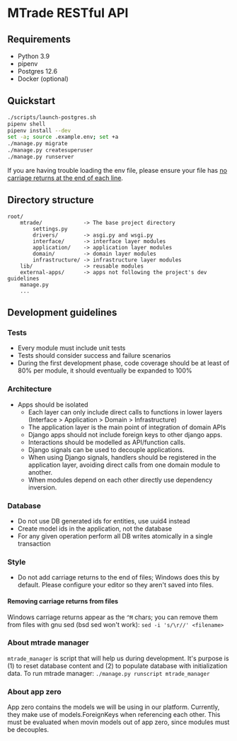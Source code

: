 # MTrade RESTful API

## Requirements

- Python 3.9
- pipenv
- Postgres 12.6
- Docker (optional)

## Quickstart

```bash
./scripts/launch-postgres.sh
pipenv shell
pipenv install --dev
set -a; source .example.env; set +a
./manage.py migrate
./manage.py createsuperuser
./manage.py runserver
```

If you are having trouble loading the env file, please ensure your file has [no carriage returns at the end of each line](#removing-carriage-returns-from-files).

## Directory structure

```text
root/
    mtrade/             -> The base project directory
        settings.py
        drivers/        -> asgi.py and wsgi.py
        interface/      -> interface layer modules
        application/    -> application layer modules
        domain/         -> domain layer modules
        infrastructure/ -> infrastructure layer modules
    lib/                -> reusable modules
    external-apps/      -> apps not following the project's dev guidelines
    manage.py
    ...
```

## Development guidelines

### Tests

- Every module must include unit tests
- Tests should consider success and failure scenarios
- During the first development phase, code coverage should be at least of 80% per module, it should eventually be expanded to 100%

### Architecture

- Apps should be isolated
  - Each layer can only include direct calls to functions in lower layers (Interface > Application > Domain > Infrastructure)
  - The application layer is the main point of integration of domain APIs
  - Django apps should not include foreign keys to other django apps.
  - Interactions should be modelled as API/function calls.
  - Django signals can be used to decouple applications.
  - When using Django signals, handlers should be registered in the application layer, avoiding direct calls from one domain module to another.
  - When modules depend on each other directly use dependency inversion.

### Database

- Do not use DB generated ids for entities, use uuid4 instead
- Create model ids in the application, not the database
- For any given operation perform all DB writes atomically in a single transaction

### Style

- Do not add carriage returns to the end of files; Windows does this by default. Please configure your editor so they aren't saved into files.

#### Removing carriage returns from files

Windows carriage returns appear as the `^M` chars; you can remove them from
files with gnu sed (bsd sed won't work): `sed -i 's/\r//' <filename>`

### About mtrade manager

`mtrade_manager` is script that will help us during development. It's purpose is (1) to reset database content and (2) to populate database with initialization data.
To run mtrade manager:
`./manage.py runscript mtrade_manager`

### About app zero

App zero contains the models we will be using in our platform. Currently, they make use of models.ForeignKeys when referencing each other. This must be evaluated when movin models out of app zero, since modules must be decouples.
